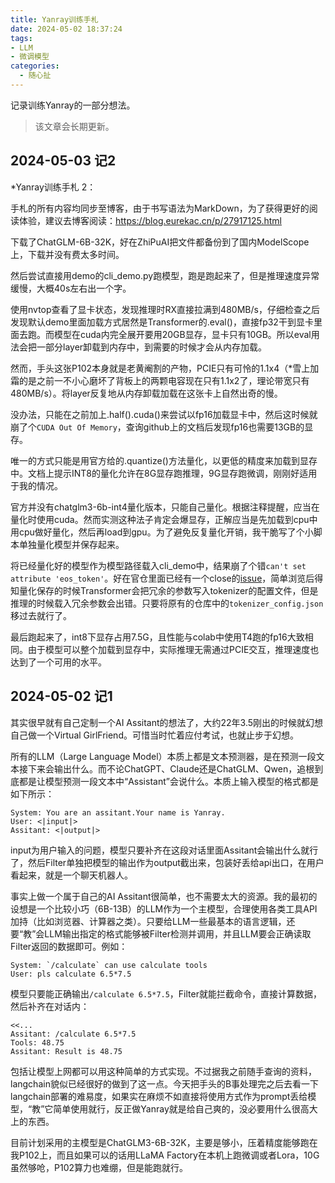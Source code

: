 ```yaml
---
title: Yanray训练手札
date: 2024-05-02 18:37:24
tags:
- LLM
- 微调模型
categories:
  - 随心扯
---
```


记录训练Yanray的一部分想法。

> 该文章会长期更新。

<!-- more -->

## 2024-05-03 记2

*Yanray训练手札 2：

手札的所有内容均同步至博客，由于书写语法为MarkDown，为了获得更好的阅读体验，建议去博客阅读：https://blog.eurekac.cn/p/27917125.html

下载了ChatGLM-6B-32K，好在ZhiPuAI把文件都备份到了国内ModelScope上，下载并没有费太多时间。

然后尝试直接用demo的cli_demo.py跑模型，跑是跑起来了，但是推理速度异常缓慢，大概40s左右出一个字。

使用nvtop查看了显卡状态，发现推理时RX直接拉满到480MB/s，仔细检查之后发现默认demo里面加载方式居然是Transformer的.eval()，直接fp32干到显卡里面去跑。而模型在cuda内完全展开要用20GB显存，显卡只有10GB。所以eval用法会把一部分layer卸载到内存中，到需要的时候才会从内存加载。

然而，手头这张P102本身就是老黄阉割的产物，PCIE只有可怜的1.1x4（*雪上加霜的是之前一不小心磨坏了背板上的两颗电容现在只有1.1x2了，理论带宽只有480MB/s）。将layer反复地从内存卸载加载在这张卡上自然出奇的慢。

没办法，只能在之前加上.half().cuda()来尝试以fp16加载显卡中，然后这时候就崩了个`CUDA Out Of Memory`，查询github上的文档后发现fp16也需要13GB的显存。

唯一的方式只能是用官方给的.quantize()方法量化，以更低的精度来加载到显存中。文档上提示INT8的量化允许在8G显存跑推理，9G显存跑微调，刚刚好适用于我的情况。

官方并没有chatglm3-6b-int4量化版本，只能自己量化。根据注释提醒，应当在量化时使用cuda。然而实测这种法子肯定会爆显存，正解应当是先加载到cpu中用cpu做好量化，然后再load到gpu。为了避免反复量化开销，我干脆写了个小脚本单独量化模型并保存起来。

将已经量化好的模型作为模型路径载入cli_demo中，结果崩了个错`can't set attribute 'eos_token'`。好在官仓里面已经有一个close的[issue](https://github.com/THUDM/ChatGLM3/issues/152
)，简单浏览后得知量化保存的时候Transformer会把冗余的参数写入tokenizer的配置文件，但是推理的时候载入冗余参数会出错。只要将原有的仓库中的`tokenizer_config.json`移过去就行了。

最后跑起来了，int8下显存占用7.5G，且性能与colab中使用T4跑的fp16大致相同。由于模型可以整个加载到显存中，实际推理无需通过PCIE交互，推理速度也达到了一个可用的水平。


## 2024-05-02 记1
其实很早就有自己定制一个AI Assitant的想法了，大约22年3.5刚出的时候就幻想自己做一个Virtual GirlFriend。可惜当时忙着应付考试，也就止步于幻想。

所有的LLM（Large Language Model）本质上都是文本预测器，是在预测一段文本接下来会输出什么。而不论ChatGPT、Claude还是ChatGLM、Qwen，追根到底都是让模型预测一段文本中“Assistant”会说什么。本质上输入模型的格式都是如下所示：

```
System: You are an assitant.Your name is Yanray. 
User: <|input|>
Assitant: <|output|>
```

input为用户输入的问题，模型只要补齐在这段对话里面Assitant会输出什么就行了，然后Filter单独把模型的输出作为output截出来，包装好丢给api出口，在用户看起来，就是一个聊天机器人。

事实上做一个属于自己的AI Assitant很简单，也不需要太大的资源。我的最初的设想是一个比较小巧（6B-13B）的LLM作为一个主模型，合理使用各类工具API加持（比如浏览器、计算器之类）。只要给LLM一些最基本的语言逻辑，还要“教”会LLM输出指定的格式能够被Filter检测并调用，并且LLM要会正确读取Filter返回的数据即可。例如：

```
System: `/calculate` can use calculate tools
User: pls calculate 6.5*7.5
```

模型只要能正确输出`/calculate 6.5*7.5`，Filter就能拦截命令，直接计算数据，然后补齐在对话内：

```
<<...
Assitant: /calculate 6.5*7.5
Tools: 48.75
Assitant: Result is 48.75
```

包括让模型上网都可以用这种简单的方式实现。不过据我之前随手查询的资料，langchain貌似已经很好的做到了这一点。今天把手头的B事处理完之后去看一下langchain部署的难易度，如果实在麻烦不如直接将使用方式作为prompt丢给模型，“教”它简单使用就行，反正做Yanray就是给自己爽的，没必要用什么很高大上的东西。

目前计划采用的主模型是ChatGLM3-6B-32K，主要是够小，压着精度能够跑在我P102上，而且如果可以的话用LLaMA Factory在本机上跑微调或者Lora，10G虽然够呛，P102算力也难绷，但是能跑就行。

